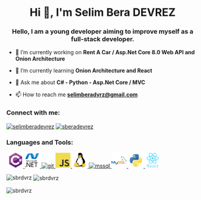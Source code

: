 <h1 align="center">Hi 👋, I'm Selim Bera DEVREZ</h1>
<h3 align="center">Hello, I am a young developer aiming to improve myself as a full-stack developer.</h3>

- 🔭 I’m currently working on **Rent A Car / Asp.Net Core 8.0 Web API and Onion Architecture**

- 🌱 I’m currently learning **Onion Architecture and React**

- 💬 Ask me about **C# - Python - Asp.Net Core / MVC**

- 📫 How to reach me **selimberadvrz@gmail.com**

<h3 align="left">Connect with me:</h3>
<p align="left">
<a href="https://linkedin.com/in/selimberadevrez" target="blank"><img align="center" src="https://raw.githubusercontent.com/rahuldkjain/github-profile-readme-generator/master/src/images/icons/Social/linked-in-alt.svg" alt="selimberadevrez" height="30" width="40" /></a>
<a href="https://instagram.com/sberadevrez" target="blank"><img align="center" src="https://raw.githubusercontent.com/rahuldkjain/github-profile-readme-generator/master/src/images/icons/Social/instagram.svg" alt="sberadevrez" height="30" width="40" /></a>
</p>

<h3 align="left">Languages and Tools:</h3>
<p align="left">
<img 
                                                                                                                                                                                                                                                     </a> <a href="https://www.w3schools.com/cs/" target="_blank" rel="noreferrer"> <img src="https://raw.githubusercontent.com/devicons/devicon/master/icons/csharp/csharp-original.svg" alt="csharp" width="40" height="40"/> </a> <a href="https://www.w3schools.com/css/" target="_blank" rel="noreferrer"> <img src="https://raw.githubusercontent.com/devicons/devicon/master/icons/dot-net/dot-net-original-wordmark.svg" alt="dotnet" width="40" height="40"/> </a> <a href="https://git-scm.com/" target="_blank" rel="noreferrer"> <img src="https://www.vectorlogo.zone/logos/git-scm/git-scm-icon.svg" alt="git" width="40" height="40"/> </a> <a href="https://www.w3.org/html/" target="_blank" rel="noreferrer"> <img src="https://raw.githubusercontent.com/devicons/devicon/master/icons/javascript/javascript-original.svg" alt="javascript" width="40" height="40"/> </a> <a href="https://www.linux.org/" target="_blank" rel="noreferrer"> <img src="https://raw.githubusercontent.com/devicons/devicon/master/icons/linux/linux-original.svg" alt="linux" width="40" height="40"/> </a> <a href="https://www.microsoft.com/en-us/sql-server" target="_blank" rel="noreferrer"> <img src="https://www.svgrepo.com/show/303229/microsoft-sql-server-logo.svg" alt="mssql" width="40" height="40"/> </a> <a href="https://www.mysql.com/" target="_blank" rel="noreferrer"> <img src="https://raw.githubusercontent.com/devicons/devicon/master/icons/mysql/mysql-original-wordmark.svg" alt="mysql" width="40" height="40"/> </a> <a href="https://www.photoshop.com/en" target="_blank" rel="noreferrer"> <img src="https://raw.githubusercontent.com/devicons/devicon/master/icons/python/python-original.svg" alt="python" width="40" height="40"/> </a> <a href="https://reactjs.org/" target="_blank" rel="noreferrer"> <img src="https://raw.githubusercontent.com/devicons/devicon/master/icons/react/react-original-wordmark.svg" alt="react" width="40" height="40"/> </a> </p>

<p><img align="left" src="https://github-readme-stats.vercel.app/api/top-langs?username=sbrdvrz&show_icons=true&locale=en&layout=compact" alt="sbrdvrz" /></p>

<p>&nbsp;<img align="center" src="https://github-readme-stats.vercel.app/api?username=sbrdvrz&show_icons=true&locale=en" alt="sbrdvrz" /></p>

<p><img align="center" src="https://github-readme-streak-stats.herokuapp.com/?user=sbrdvrz&" alt="sbrdvrz" /></p>
